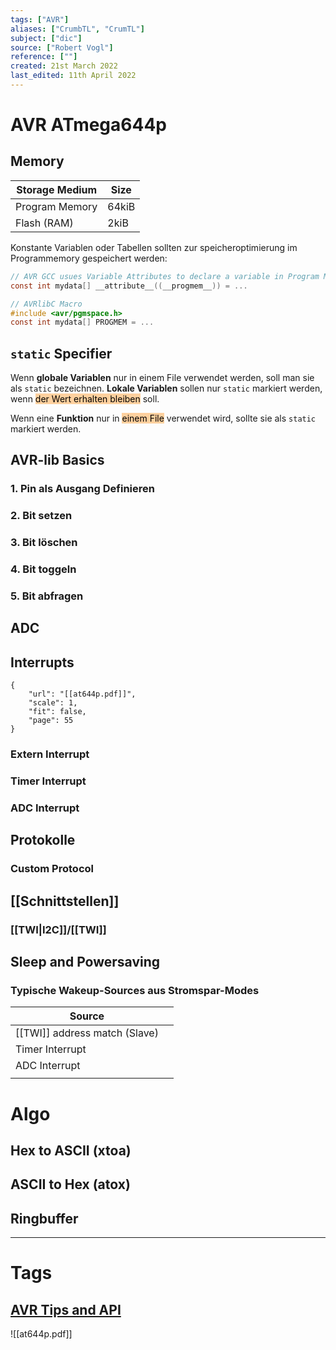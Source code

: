 ```yaml
---
tags: ["AVR"]
aliases: ["CrumbTL", "CrumTL"]
subject: ["dic"]
source: ["Robert Vogl"]
reference: [""]
created: 21st March 2022
last_edited: 11th April 2022
---
```


# AVR ATmega644p
## Memory
| Storage Medium               | Size  |
| -------------- | ----- |
| Program Memory | 64kiB |
| Flash (RAM)    | 2kiB  |

Konstante Variablen oder Tabellen sollten zur speicheroptimierung im Programmemory gespeichert werden:
```c
// AVR GCC usues Variable Attributes to declare a variable in Program Memory
const int mydata[] __attribute__((__progmem__)) = ...
```

```c
// AVRlibC Macro
#include <avr/pgmspace.h>
const int mydata[] PROGMEM = ...
```

## `static` Specifier
Wenn **globale Variablen** nur in einem File verwendet werden, soll man sie als `static` bezeichnen.
**Lokale Variablen** sollen nur `static` markiert werden, wenn <mark style="background: #FFB86CA6;">der Wert erhalten bleiben</mark> soll.

Wenn eine **Funktion** nur in <mark style="background: #FFB86CA6;">einem File</mark> verwendet wird, sollte sie als `static` markiert werden. 

## AVR-lib Basics
### 1. Pin als Ausgang Definieren
### 2. Bit setzen
### 3. Bit löschen
### 4. Bit toggeln
### 5. Bit abfragen
## ADC

## Interrupts
```pdf
{
	"url": "[[at644p.pdf]]",
	"scale": 1,
	"fit": false,
	"page": 55
}
```
### Extern Interrupt
### Timer Interrupt
### ADC Interrupt

## Protokolle
### Custom Protocol
## [[Schnittstellen]]
### [[TWI|I2C]]/[[TWI]]
## Sleep and Powersaving
### Typische Wakeup-Sources aus Stromspar-Modes
| Source                    |     |
| ------------------------- | --- |
| [[TWI]] address match (Slave) |     |
| Timer Interrupt           |     |
| ADC Interrupt             |     |
|                           |     |

# Algo
## Hex to ASCII (xtoa)
## ASCII to Hex (atox)
## Ringbuffer

---
# Tags
## [AVR Tips and API](https://onlinedocs.microchip.com/pr/GUID-78362176-487F-41B9-95C7-B478A9A186EB-en-US-2/index.html?GUID-E8E50411-4A61-4C7B-A8FD-7E07E93F6DDE)

![[at644p.pdf]]
